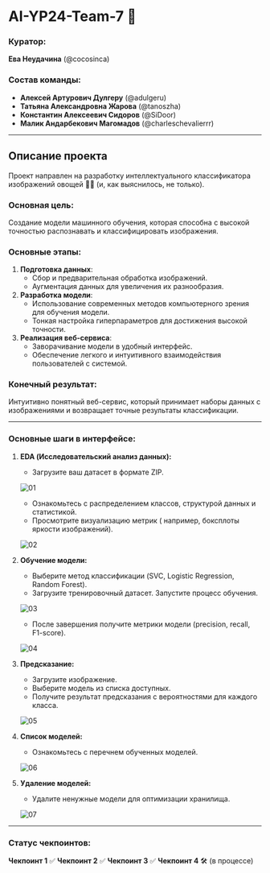# AI-YP24-Team-7 🌟  

### Куратор:  
**Ева Неудачина** (@cocosinca)  

### Состав команды:  
- **Алексей Артурович Дулгеру** (@adulgeru)  
- **Татьяна Александровна Жарова** (@tanoszha)  
- **Константин Алексеевич Сидоров** (@SiDoor)  
- **Малик Андарбекович Магомадов** (@charleschevalierrr)  

---

## Описание проекта  
Проект направлен на разработку интеллектуального классификатора изображений овощей 🌽🍅 (и, как выяснилось, не только).  

### Основная цель:  
Создание модели машинного обучения, которая способна с высокой точностью распознавать и классифицировать изображения.  

### Основные этапы:  
1. **Подготовка данных**:  
   - Сбор и предварительная обработка изображений.  
   - Аугментация данных для увеличения их разнообразия.  
2. **Разработка модели**:  
   - Использование современных методов компьютерного зрения для обучения модели.  
   - Тонкая настройка гиперпараметров для достижения высокой точности.  
3. **Реализация веб-сервиса**:  
   - Заворачивание модели в удобный интерфейс.  
   - Обеспечение легкого и интуитивного взаимодействия пользователей с системой.  

### Конечный результат:  
Интуитивно понятный веб-сервис, который принимает наборы данных с изображениями и возвращает точные результаты классификации.  

---  

### Основные шаги в интерфейсе:

1. **EDA (Исследовательский анализ данных):**  
   - Загрузите ваш датасет в формате ZIP.
   
   ![01](https://github.com/user-attachments/assets/1a89e1ef-61fd-418b-8eff-9b61abcd8ddd)
   - Ознакомьтесь с распределением классов, структурой данных и статистикой.  
   - Просмотрите визуализацию метрик ( например, боксплоты яркости изображений).
   
   ![02](https://github.com/user-attachments/assets/25125f29-fcfb-4edc-9a18-f7e3c84dfc74)

2. **Обучение модели:**  
   - Выберите метод классификации (SVC, Logistic Regression, Random Forest).  
   - Загрузите тренировочный датасет. Запустите процесс обучения. 
   
   ![03](https://github.com/user-attachments/assets/a0de324c-d188-4fe3-8ec2-8c78b07327a0)
   - После завершения получите метрики модели (precision, recall, F1-score).
   
   ![04](https://github.com/user-attachments/assets/6a570d0a-d164-4505-95ab-c68aaf9c469f)

3. **Предсказание:**  
   - Загрузите изображение.
   - Выберите модель из списка доступных.
   - Получите результат предсказания с вероятностями для каждого класса.
   
   ![05](https://github.com/user-attachments/assets/f349c5b2-7925-40ae-a08f-3c0bf19369df)
   
4. **Список моделей:**
   - Ознакомьтесь с перечнем обученных моделей.
   
   ![06](https://github.com/user-attachments/assets/516f2b18-f219-45dd-9151-81e3a717563d)

5. **Удаление моделей:**
   - Удалите ненужные модели для оптимизации хранилища.
   
   ![07](https://github.com/user-attachments/assets/c652d91e-a397-4972-bbe1-a2289dfe310b)

---  

### Статус чекпоинтов:
**Чекпоинт 1** ✅
**Чекпоинт 2** ✅
**Чекпоинт 3** ✅
**Чекпоинт 4** 🛠️ (в процессе)
